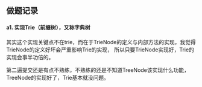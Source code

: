 ## 做题记录

#### a1. 实现Trie（前缀树），又称字典树

其实这个实现关键点不在trie，而在于TrieNode的定义与内部方法的实现，我觉得TrieNode的定义好坏会严重影响Trie的实现，
所以只要TrieNode实现好，Trie的实现会事半功倍的。

第二遍提交还是有点不熟练，不熟练的还是不知道TreeNode该实现什么功能，TreeNode的实现好了，Trie基本就没问题。
